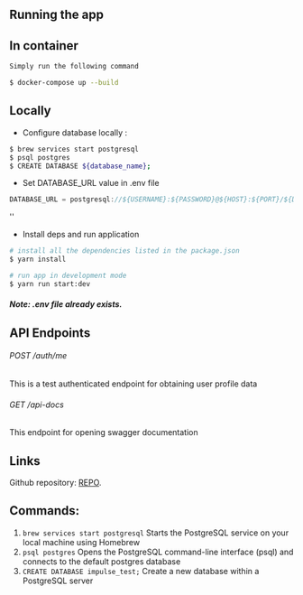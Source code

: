 ## Running the app  
In container
-----

```bash
Simply run the following command

$ docker-compose up --build 

```
Locally 
-----
- Configure database locally :
```bash
$ brew services start postgresql 
$ psql postgres 
$ CREATE DATABASE ${database_name};
```
- Set DATABASE_URL value in .env file
```javascript
DATABASE_URL = postgresql://${USERNAME}:${PASSWORD}@${HOST}:${PORT}/${DATABASE_NAME}?schema=public
```
''
- Install deps and run application
```bash
# install all the dependencies listed in the package.json 
$ yarn install 

# run app in development mode
$ yarn run start:dev
```

##### Note: .env file already exists.

## API Endpoints

###### POST /auth/me

This is a test authenticated endpoint for obtaining user profile data

###### GET /api-docs

This endpoint for opening swagger documentation

## Links
Github repository: [REPO](https://github.com/antonenkodv/authorization-and-authentication).

## Commands:
1. `brew services start postgresql`  Starts the PostgreSQL service on your local machine using Homebrew
2. `psql postgres`  Opens the PostgreSQL command-line interface (psql) and connects to the default postgres database
3. `CREATE DATABASE impulse_test;` Create a new database within a PostgreSQL server